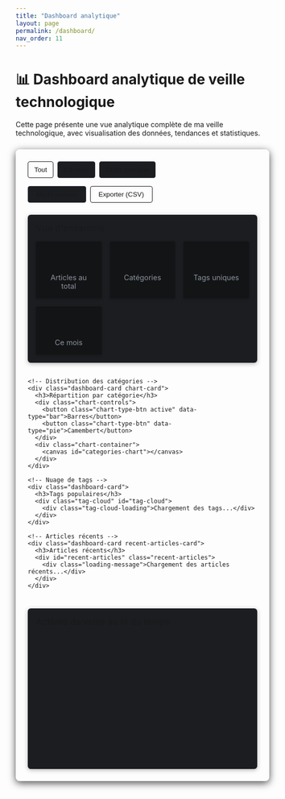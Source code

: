 ```yaml
---
title: "Dashboard analytique"
layout: page
permalink: /dashboard/
nav_order: 11
---
```


# <span>📊</span> Dashboard analytique de veille technologique

Cette page présente une vue analytique complète de ma veille technologique, avec visualisation des données, tendances et statistiques.

<div class="dashboard-container">
  <div class="dashboard-controls">
    <div class="timeframe-selector">
      <button class="timeframe-btn active" data-period="all">Tout</button>
      <button class="timeframe-btn" data-period="month">Ce mois</button>
      <button class="timeframe-btn" data-period="week">Cette semaine</button>
    </div>
    <div class="view-controls">
      <button id="toggle-theme-dashboard" class="dashboard-btn">Mode sombre</button>
      <button id="export-data" class="dashboard-btn primary">Exporter (CSV)</button>
    </div>
  </div>

  <div class="dashboard-grid">
    <!-- Vue générale -->
    <div class="dashboard-card overview">
      <h3>Vue d'ensemble</h3>
      <div class="stats-grid">
        <div class="stat-card">
          <div class="stat-value" id="total-article-count">--</div>
          <div class="stat-label">Articles au total</div>
        </div>
        <div class="stat-card">
          <div class="stat-value" id="categories-count">--</div>
          <div class="stat-label">Catégories</div>
        </div>
        <div class="stat-card">
          <div class="stat-value" id="tags-count">--</div>
          <div class="stat-label">Tags uniques</div>
        </div>
        <div class="stat-card">
          <div class="stat-value" id="recent-count">--</div>
          <div class="stat-label">Ce mois</div>
        </div>
      </div>
    </div>

    <!-- Distribution des catégories -->
    <div class="dashboard-card chart-card">
      <h3>Répartition par catégorie</h3>
      <div class="chart-controls">
        <button class="chart-type-btn active" data-type="bar">Barres</button>
        <button class="chart-type-btn" data-type="pie">Camembert</button>
      </div>
      <div class="chart-container">
        <canvas id="categories-chart"></canvas>
      </div>
    </div>

    <!-- Nuage de tags -->
    <div class="dashboard-card">
      <h3>Tags populaires</h3>
      <div class="tag-cloud" id="tag-cloud">
        <div class="tag-cloud-loading">Chargement des tags...</div>
      </div>
    </div>

    <!-- Articles récents -->
    <div class="dashboard-card recent-articles-card">
      <h3>Articles récents</h3>
      <div id="recent-articles" class="recent-articles">
        <div class="loading-message">Chargement des articles récents...</div>
      </div>
    </div>
  </div>

  <!-- Chronologie -->
  <div class="dashboard-card timeline-card">
    <h3>Activité de veille au fil du temps</h3>
    <div class="chart-container">
      <canvas id="timeline-chart"></canvas>
    </div>
  </div>
</div>

<style>
  /* Styles du dashboard */
  .dashboard-container {
    background-color: var(--color-sidebar-background);
    border-radius: 8px;
    padding: 1.5rem;
    margin: 1.5rem 0;
    box-shadow: 0 4px 15px rgba(0, 0, 0, 0.7);
  }

  .dashboard-controls {
    display: flex;
    justify-content: space-between;
    margin-bottom: 1.5rem;
    flex-wrap: wrap;
    gap: 1rem;
  }

  .timeframe-selector, .view-controls {
    display: flex;
    gap: 0.5rem;
  }

  .timeframe-btn, .chart-type-btn {
    background-color: #1b1d21;
    border: 1px solid #30363d;
    color: var(--color-text);
    padding: 0.5rem 0.75rem;
    border-radius: 4px;
    cursor: pointer;
    transition: background-color 0.2s, box-shadow 0.2s;
  }

  .timeframe-btn:hover, .chart-type-btn:hover {
    background-color: #30363d;
  }

  .timeframe-btn.active, .chart-type-btn.active {
    background-color: var(--color-accent);
    color: var(--color-background);
    border-color: var(--color-accent);
  }

  .dashboard-btn {
    background-color: #1b1d21;
    border: 1px solid #30363d;
    color: var(--color-text);
    padding: 0.5rem 1rem;
    border-radius: 4px;
    font-weight: 500;
    cursor: pointer;
    transition: background-color 0.2s, box-shadow 0.2s;
  }

  .dashboard-btn.primary {
    background-color: var(--color-accent);
    color: var(--color-background);
    border-color: var(--color-accent);
  }

  .dashboard-btn:hover {
    box-shadow: 0 2px 8px rgba(0, 0, 0, 0.5);
  }

  .dashboard-grid {
    display: grid;
    grid-template-columns: repeat(auto-fit, minmax(300px, 1fr));
    gap: 1rem;
    margin-bottom: 1.5rem;
  }

  .dashboard-card {
    background-color: #1b1d21;
    border-radius: 6px;
    padding: 1rem;
    box-shadow: 0 2px 8px rgba(0, 0, 0, 0.3);
  }

  .dashboard-card h3 {
    margin-top: 0;
    margin-bottom: 1rem;
    font-size: 1.1rem;
    font-weight: 500;
    color: var(--color-accent);
  }

  .stats-grid {
    display: grid;
    grid-template-columns: repeat(auto-fit, minmax(120px, 1fr));
    gap: 1rem;
  }

  .stat-card {
    background-color: #131415;
    padding: 1rem;
    border-radius: 4px;
    text-align: center;
    box-shadow: 0 2px 5px rgba(0, 0, 0, 0.2);
  }

  .stat-value {
    font-size: 2rem;
    font-weight: 700;
    margin-bottom: 0.5rem;
    background: linear-gradient(90deg, var(--color-accent), var(--color-accent-alt));
    -webkit-background-clip: text;
    background-clip: text;
    -webkit-text-fill-color: transparent;
  }

  .stat-label {
    font-size: 0.9rem;
    color: #8b949e;
  }

  .chart-card {
    grid-column: span 2;
  }

  .chart-controls {
    display: flex;
    justify-content: flex-end;
    margin-bottom: 0.75rem;
    gap: 0.5rem;
  }

  .chart-container {
    height: 250px;
    position: relative;
  }

  .tag-cloud {
    display: flex;
    flex-wrap: wrap;
    justify-content: center;
    padding: 1rem;
    min-height: 150px;
  }

  .tag-cloud-item {
    display: inline-block;
    margin: 0.25rem;
    padding: 0.25rem 0.5rem;
    border-radius: 12px;
    background-color: rgba(8, 247, 254, 0.1);
    color: var(--color-text);
    cursor: pointer;
    transition: transform 0.2s, background-color 0.2s;
  }

  .tag-cloud-item:hover {
    transform: scale(1.1);
    background-color: rgba(8, 247, 254, 0.2);
  }

  .tag-cloud-item.size-1 { font-size: 0.85rem; }
  .tag-cloud-item.size-2 { font-size: 1rem; }
  .tag-cloud-item.size-3 { font-size: 1.15rem; }
  .tag-cloud-item.size-4 { font-size: 1.3rem; font-weight: 600; }

  .tag-cloud-loading, .loading-message {
    color: #8b949e;
    text-align: center;
    padding: 2rem 0;
  }

  .recent-articles {
    max-height: 350px;
    overflow-y: auto;
    padding-right: 0.5rem;
  }

  .recent-articles-card {
    grid-row: span 2;
  }

  .article-item {
    padding: 0.75rem;
    margin-bottom: 0.5rem;
    background-color: #131415;
    border-radius: 4px;
    transition: transform 0.2s;
  }

  .article-item:hover {
    transform: translateY(-2px);
    box-shadow: 0 2px 5px rgba(0, 0, 0, 0.3);
  }

  .article-title {
    margin: 0 0 0.5rem 0;
    font-size: 1rem;
    font-weight: 500;
  }

  .article-title a {
    color: var(--color-accent);
    text-decoration: none;
  }

  .article-title a:hover {
    text-decoration: underline;
  }

  .article-meta {
    display: flex;
    justify-content: space-between;
    font-size: 0.8rem;
    color: #8b949e;
  }

  .article-category {
    padding: 0.15rem 0.5rem;
    border-radius: 10px;
    color: var(--color-background);
    font-weight: 500;
  }

  .timeline-card {
    margin-top: 1rem;
  }

  /* Responsive */
  @media (max-width: 768px) {
    .dashboard-controls {
      flex-direction: column;
    }

    .chart-card {
      grid-column: span 1;
    }

    .stat-card {
      padding: 0.75rem;
    }

    .stat-value {
      font-size: 1.5rem;
    }
  }
</style>

<script>
document.addEventListener("DOMContentLoaded", () => {
  initDashboard();
});

async function initDashboard() {
  // Configuration des catégories
  const categories = [
    { id: "auto_tests", label: "🧪 Tests", color: "#4285F4", tag: "test" },
    { id: "auto_ui", label: "🎨 UI", color: "#EA4335", tag: "ui" },
    { id: "auto_paradigmes", label: "🧠 Paradigmes", color: "#FBBC05", tag: "paradigm" },
    { id: "auto_stack", label: "🌐 Java/Angular", color: "#34A853", tag: "stack" }
  ];
  
  // Obtenir l'URL de base du site
  const baseUrl = window.location.origin + window.location.pathname.replace('/dashboard/', '/');
  console.log("URL de base pour récupérer les données:", baseUrl);
  
  // Initialiser les compteurs et conteneurs
  let totalArticleCount = 0;
  let allArticles = [];
  let allTags = {};
  const categoryStats = [];
  
  // Charger les données pour toutes les catégories
  for (const category of categories) {
    try {
      // Essayer différentes structures d'URL
      let response;
      try {
        response = await fetch(`${baseUrl}${category.id}/`);
      } catch (e) {
        try {
          response = await fetch(`${baseUrl}${category.id}`);
        } catch (e2) {
          response = await fetch(`${baseUrl}${category.id}.html`);
        }
      }
      
      if (!response.ok) {
        throw new Error(`Erreur HTTP! Status: ${response.status}`);
      }
      
      const text = await response.text();
      
      // Extraire les articles
      const articleMatches = text.match(/^- \[(.*?)\]\((.*?)\)(.*?)$/gm) || [];
      const count = articleMatches.length;
      totalArticleCount += count;
      
      // Extraire les articles avec leurs détails
      const articles = [];
      articleMatches.forEach(match => {
        const titleMatch = match.match(/^- \[(.*?)\]\((.*?)\)(.*)$/);
        if (titleMatch) {
          const title = titleMatch[1];
          const url = titleMatch[2];
          const metadata = titleMatch[3];
          
          // Extraire la date
          const dateMatch = metadata.match(/\*([^*]+)\*/);
          const dateStr = dateMatch ? dateMatch[1].trim() : null;
          let date = null;
          
          try {
            if (dateStr) {
              date = new Date(dateStr);
              if (isNaN(date)) date = null;
            }
          } catch (e) {
            date = null;
          }
          
          // Extraire les tags
          const tags = [];
          const tagMatches = metadata.match(/`#([^`]+)`/g) || [];
          tagMatches.forEach(tag => {
            const tagName = tag.replace(/`#|`/g, '');
            tags.push(tagName);
            
            // Compter les tags pour le nuage de tags
            if (!allTags[tagName]) allTags[tagName] = 0;
            allTags[tagName]++;
          });
          
          articles.push({
            title,
            url,
            date,
            dateStr: dateStr || "Date inconnue",
            tags,
            category: category.label,
            categoryId: category.id,
            categoryColor: category.color
          });
        }
      });
      
      // Ajouter les articles à l'array global
      allArticles = [...allArticles, ...articles];
      
      // Ajouter les stats de catégorie
      categoryStats.push({
        label: category.label,
        count,
        color: category.color,
        tag: category.tag
      });
      
    } catch (error) {
      console.error(`Erreur lors du chargement de ${category.id}:`, error);
      
      // Ajouter des données fictives en cas d'erreur
      categoryStats.push({
        label: category.label,
        count: 0,
        color: category.color,
        tag: category.tag
      });
    }
  }
  
  // Mettre à jour le dashboard avec les données collectées
  updateDashboardStats(totalArticleCount, categories.length, Object.keys(allTags).length, allArticles);
  
  // Créer les graphiques et visualisations
  if (typeof Chart === 'undefined') {
    await loadChartJS();
  }
  
  createCategoryChart(categoryStats);
  createTagCloud(allTags);
  displayRecentArticles(allArticles);
  createTimelineChart(allArticles);
  
  // Initialiser les écouteurs d'événements
  initDashboardControls(allArticles, categoryStats, allTags);
}

function updateDashboardStats(totalCount, categoriesCount, tagsCount, articles) {
  // Mettre à jour les cartes de statistiques avec les nombres réels
  document.getElementById('total-article-count').textContent = totalCount;
  document.getElementById('categories-count').textContent = categoriesCount;
  document.getElementById('tags-count').textContent = tagsCount;
  
  // Compter les articles de ce mois
  const now = new Date();
  const thisMonth = now.getMonth();
  const thisYear = now.getFullYear();
  
  const recentArticles = articles.filter(article => {
    if (!article.date) return false;
    return article.date.getMonth() === thisMonth && article.date.getFullYear() === thisYear;
  });
  
  document.getElementById('recent-count').textContent = recentArticles.length;
}

async function loadChartJS() {
  return new Promise((resolve, reject) => {
    const script = document.createElement('script');
    script.src = "https://cdnjs.cloudflare.com/ajax/libs/Chart.js/3.9.1/chart.min.js";
    script.integrity = "sha512-ElRFoEQdI5Ht6kZvyzXhYG9NqjtkmlkfYk0wr6wHxU9JEHakS7UJZNeml5ALk+8IKlU6jDgMabC3vkumRokgJA==";
    script.crossOrigin = "anonymous";
    script.referrerPolicy = "no-referrer";
    
    script.onload = () => resolve();
    script.onerror = () => reject(new Error("Échec du chargement de Chart.js"));
    
    document.head.appendChild(script);
  });
}

function createCategoryChart(categoryStats) {
  const ctx = document.getElementById('categories-chart')?.getContext('2d');
  if (!ctx) return;
  
  // Graphique initial (diagramme à barres)
  createChart('bar');
  
  // Boutons de changement de type de graphique
  const chartTypeButtons = document.querySelectorAll('.chart-type-btn');
  chartTypeButtons.forEach(button => {
    button.addEventListener('click', function() {
      // Mettre à jour l'état actif
      chartTypeButtons.forEach(btn => btn.classList.remove('active'));
      this.classList.add('active');
      
      // Créer un nouveau graphique avec le type sélectionné
      createChart(this.getAttribute('data-type'));
    });
  });
  
  function createChart(type) {
    // Détruire le graphique existant s'il y en a un
    const existingChart = Chart.getChart(ctx.canvas);
    if (existingChart) {
      existingChart.destroy();
    }
    
    // Préparer les données
    const labels = categoryStats.map(item => item.label);
    const data = categoryStats.map(item => item.count);
    const colors = categoryStats.map(item => item.color);
    
    // Options communes
    const options = {
      responsive: true,
      maintainAspectRatio: false,
      plugins: {
        legend: {
          display: type === 'pie',
          position: 'bottom',
          labels: {
            color: getComputedStyle(document.documentElement).getPropertyValue('--color-text'),
            padding: 15,
            usePointStyle: true,
            font: {
              size: 12
            }
          }
        },
        tooltip: {
          callbacks: {
            label: function(context) {
              const label = context.label || '';
              const value = context.raw || 0;
              return `${label}: ${value} article${value !== 1 ? 's' : ''}`;
            }
          }
        }
      }
    };
    
    // Options spécifiques au type
    if (type === 'bar') {
      Object.assign(options, {
        scales: {
          y: {
            beginAtZero: true,
            ticks: {
              precision: 0,
              color: getComputedStyle(document.documentElement).getPropertyValue('--color-text')
            },
            grid: {
              color: '#30363d'
            }
          },
          x: {
            ticks: {
              color: getComputedStyle(document.documentElement).getPropertyValue('--color-text')
            },
            grid: {
              color: '#30363d'
            }
          }
        }
      });
    }
    
    // Créer le graphique
    new Chart(ctx, {
      type: type,
      data: {
        labels: labels,
        datasets: [{
          label: 'Nombre d\'articles',
          data: data,
          backgroundColor: colors,
          borderColor: type === 'bar' ? colors.map(color => adjustColor(color, -20)) : '#fff',
          borderWidth: type === 'bar' ? 1 : 2,
          hoverOffset: type === 'pie' ? 15 : 0
        }]
      },
      options: options
    });
  }
}

function createTagCloud(tags) {
  const tagCloudElement = document.getElementById('tag-cloud');
  if (!tagCloudElement) return;
  
  // Effacer le message de chargement
  tagCloudElement.innerHTML = '';
  
  // Convertir en tableau et trier par fréquence
  const tagArray = Object.entries(tags)
    .map(([tag, count]) => ({ tag, count }))
    .sort((a, b) => b.count - a.count);
  
  if (tagArray.length === 0) {
    tagCloudElement.innerHTML = '<div class="tag-cloud-loading">Aucun tag trouvé</div>';
    return;
  }
  
  // Trouver le compte maximum pour le dimensionnement
  const maxCount = tagArray[0].count;
  
  // Créer les éléments du nuage de tags
  tagArray.forEach(({ tag, count }) => {
    // Calculer la classe de taille (1-4) basée sur le compte relatif
    const sizeClass = Math.max(1, Math.min(4, Math.ceil((count / maxCount) * 4)));
    
    // Calculer la couleur en fonction de la fréquence
    const hue = (count / maxCount) * 180 + 180; // Du cyan au rose
    const color = `hsl(${hue}, 80%, 65%)`;
    
    const tagElement = document.createElement('span');
    tagElement.className = `tag-cloud-item size-${sizeClass}`;
    tagElement.style.color = color;
    tagElement.textContent = tag;
    tagElement.setAttribute('data-count', count);
    tagElement.setAttribute('title', `${count} article${count !== 1 ? 's' : ''}`);
    
    tagElement.addEventListener('click', () => {
      window.location.href = `latest-updates?tag=${encodeURIComponent(tag)}`;
    });
    
    tagCloudElement.appendChild(tagElement);
  });
}

function displayRecentArticles(articles) {
  const container = document.getElementById('recent-articles');
  if (!container) return;
  
  // Effacer le message de chargement
  container.innerHTML = '';
  
  if (articles.length === 0) {
    container.innerHTML = '<div class="loading-message">Aucun article trouvé</div>';
    return;
  }
  
  // Trier par date (plus récent d'abord)
  const sortedArticles = [...articles].sort((a, b) => {
    if (a.date && b.date) return b.date - a.date;
    if (a.date) return -1;
    if (b.date) return 1;
    return 0;
  });
  
  // Afficher les 10 articles les plus récents
  sortedArticles.slice(0, 10).forEach(article => {
    const itemElement = document.createElement('div');
    itemElement.className = 'article-item';
    itemElement.setAttribute('data-category', article.categoryId);
    
    // Formater la date proprement si possible
    let formattedDate = article.dateStr;
    if (article.date) {
      try {
        formattedDate = article.date.toLocaleDateString();
      } catch (e) {
        // Garder le format original si le formatage échoue
      }
    }
    
    itemElement.innerHTML = `
      <h4 class="article-title">
        <a href="${article.url}" target="_blank" rel="noopener noreferrer">${article.title}</a>
      </h4>
      <div class="article-meta">
        <span class="article-category" style="background-color: ${article.categoryColor}">
          ${article.category}
        </span>
        <span class="article-date">${formattedDate}</span>
      </div>
    `;
    
    container.appendChild(itemElement);
  });
}

function createTimelineChart(articles) {
  const ctx = document.getElementById('timeline-chart')?.getContext('2d');
  if (!ctx || articles.length === 0) return;
  
  // Regrouper les articles par mois
  const articlesByMonth = {};
  const articlesByMonthCategory = {};
  
  articles.forEach(article => {
    if (!article.date) return;
    
    const month = `${article.date.getFullYear()}-${String(article.date.getMonth() + 1).padStart(2, '0')}`;
    
    // Compter le total par mois
    if (!articlesByMonth[month]) {
      articlesByMonth[month] = 0;
    }
    articlesByMonth[month]++;
    
    // Compter par catégorie et mois
    if (!articlesByMonthCategory[month]) {
      articlesByMonthCategory[month] = {};
    }
    
    const categoryId = article.categoryId;
    if (!articlesByMonthCategory[month][categoryId]) {
      articlesByMonthCategory[month][categoryId] = 0;
    }
    articlesByMonthCategory[month][categoryId]++;
  });
  
  // Trier les mois
  const months = Object.keys(articlesByMonth).sort();
  
  // Préparer la structure du dataset 
  const sortedArticles = [];
  months.forEach(month => {
    const [year, monthNumber] = month.split('-');
    const date = new Date(year, monthNumber - 1, 1);
    const label = date.toLocaleDateString('fr-FR', { year: 'numeric', month: 'short' });
    
    sortedArticles.push({
      month,
      label,
      count: articlesByMonth[month],
      counts: articlesByMonthCategory[month]
    });
  });
  
  // Prendre les 12 derniers mois (ou moins s'il n'y a pas assez de données)
  const timelineData = sortedArticles.slice(-12);
  
  // Obtenir les catégories
  const categories = [
    { id: "auto_tests", label: "Tests", color: "#4285F4" },
    { id: "auto_ui", label: "UI", color: "#EA4335" },
    { id: "auto_paradigmes", label: "Paradigmes", color: "#FBBC05" },
    { id: "auto_stack", label: "Java/Angular", color: "#34A853" }
  ];
  
  // Préparer les datasets pour chaque catégorie
  const datasets = categories.map(category => {
    return {
      label: category.label,
      data: timelineData.map(item => item.counts && item.counts[category.id] ? item.counts[category.id] : 0),
      backgroundColor: category.color,
      borderColor: category.color,
      borderWidth: 2,
      tension: 0.3,
      fill: false
    };
  });
  
  // Créer le graphique
  new Chart(ctx, {
    type: 'line',
    data: {
      labels: timelineData.map(item => item.label),
      datasets: datasets
    },
    options: {
      responsive: true,
      maintainAspectRatio: false,
      plugins: {
        legend: {
          display: true,
          position: 'top',
          labels: {
            color: getComputedStyle(document.documentElement).getPropertyValue('--color-text'),
            usePointStyle: true,
            font: {
              size: 12
            }
          }
        },
        tooltip: {
          mode: 'index',
          intersect: false
        }
      },
      scales: {
        y: {
          beginAtZero: true,
          stacked: true,
          ticks: {
            precision: 0,
            color: getComputedStyle(document.documentElement).getPropertyValue('--color-text')
          },
          grid: {
            color: '#30363d'
          }
        },
        x: {
          ticks: {
            color: getComputedStyle(document.documentElement).getPropertyValue('--color-text')
          },
          grid: {
            color: '#30363d'
          }
        }
      }
    }
  });
}

function initDashboardControls(allArticles, categoryStats, allTags) {
  // Bascule de thème
  const themeToggle = document.getElementById('toggle-theme-dashboard');
  if (themeToggle) {
    themeToggle.addEventListener('click', () => {
      document.body.classList.toggle('dark-theme');
      themeToggle.textContent = document.body.classList.contains('dark-theme') 
        ? 'Mode clair' 
        : 'Mode sombre';
      localStorage.setItem('theme', document.body.classList.contains('dark-theme') ? 'dark' : 'light');
    });
    
    // Appliquer le thème sauvegardé
    const savedTheme = localStorage.getItem('theme');
    if (savedTheme === 'dark') {
      document.body.classList.add('dark-theme');
      themeToggle.textContent = 'Mode clair';
    }
  }
  
  // Filtrage par période
  const timeframeButtons = document.querySelectorAll('.timeframe-btn');
  timeframeButtons.forEach(button => {
    button.addEventListener('click', function() {
      // Mettre à jour l'état actif
      timeframeButtons.forEach(btn => btn.classList.remove('active'));
      this.classList.add('active');
      
      // Filtrer les données selon la période sélectionnée
      const period = this.getAttribute('data-period');
      filterArticlesByPeriod(period, allArticles, categoryStats, allTags);
    });
  });
  
  // Export CSV
  const exportButton = document.getElementById('export-data');
  if (exportButton) {
    exportButton.addEventListener('click', () => {
      exportCSV(allArticles, categoryStats, allTags);
    });
  }
}

function filterArticlesByPeriod(period, allArticles, categoryStats, allTags) {
  let filteredArticles = [];
  const now = new Date();
  
  switch (period) {
    case 'week':
      // 7 derniers jours
      const weekAgo = new Date(now);
      weekAgo.setDate(now.getDate() - 7);
      filteredArticles = allArticles.filter(article => 
        article.date && article.date >= weekAgo
      );
      break;
      
    case 'month':
      // Mois en cours
      filteredArticles = allArticles.filter(article => 
        article.date && 
        article.date.getMonth() === now.getMonth() && 
        article.date.getFullYear() === now.getFullYear()
      );
      break;
      
    case 'all':
    default:
      // Tous les articles
      filteredArticles = [...allArticles];
      break;
  }
  
  // Recalculer les statistiques basées sur les articles filtrés
  let filteredCategoryStats = JSON.parse(JSON.stringify(categoryStats));
  let filteredTags = {};
  
  // Réinitialiser les compteurs
  filteredCategoryStats.forEach(cat => { cat.count = 0; });
  
  // Compter les articles par catégorie et collecter les tags
  filteredArticles.forEach(article => {
    // Mettre à jour les compteurs de catégorie
    const catIndex = filteredCategoryStats.findIndex(cat => 
      cat.label === article.category
    );
    if (catIndex !== -1) {
      filteredCategoryStats[catIndex].count++;
    }
    
    // Collecter les tags
    article.tags.forEach(tag => {
      if (!filteredTags[tag]) filteredTags[tag] = 0;
      filteredTags[tag]++;
    });
  });
  
  // Mettre à jour l'UI avec les données filtrées
  updateDashboardStats(
    filteredArticles.length, 
    categoryStats.length, 
    Object.keys(filteredTags).length,
    filteredArticles
  );
  
  // Mettre à jour les graphiques et visualisations
  if (typeof Chart !== 'undefined') {
    // Mettre à jour le graphique des catégories
    const categoryChart = Chart.getChart(document.getElementById('categories-chart'));
    if (categoryChart) {
      categoryChart.data.datasets[0].data = filteredCategoryStats.map(cat => cat.count);
      categoryChart.update();
    }
    
    // Mettre à jour la chronologie si elle existe
    const timelineChart = Chart.getChart(document.getElementById('timeline-chart'));
    if (timelineChart) {
      // Cela nécessiterait une logique plus complexe pour mettre à jour correctement
      // Par simplicité, nous ne mettons pas à jour le graphique de chronologie ici
    }
  }
  
  // Mettre à jour le nuage de tags
  createTagCloud(filteredTags);
  
  // Mettre à jour les articles récents
  displayRecentArticles(filteredArticles);
}

function exportCSV(articles, categoryStats, tags) {
  // Préparer le contenu CSV
  let csv = 'Dashboard de veille technologique - Export\n\n';
  
  // Ajouter la date
  csv += `Date d'exportation,${new Date().toLocaleDateString()}\n\n`;
  
  // Ajouter les compteurs de catégorie
  csv += 'CATÉGORIES\n';
  csv += 'Catégorie,Nombre d\'articles\n';
  categoryStats.forEach(cat => {
    csv += `"${cat.label}",${cat.count}\n`;
  });
  
  csv += '\nTAGS POPULAIRES\n';
  csv += 'Tag,Nombre d\'occurrences\n';
  
  // Convertir l'objet tags en tableau trié
  const tagArray = Object.entries(tags)
    .map(([tag, count]) => ({ tag, count }))
    .sort((a, b) => b.count - a.count);
  
  tagArray.forEach(item => {
    csv += `"${item.tag}",${item.count}\n`;
  });
  
  csv += '\nARTICLES\n';
  csv += 'Titre,Catégorie,Date,URL\n';
  
  // Trier les articles par date (plus récent d'abord)
  const sortedArticles = [...articles].sort((a, b) => {
    if (a.date && b.date) return b.date - a.date;
    if (a.date) return -1;
    if (b.date) return 1;
    return 0;
  });
  
  sortedArticles.forEach(article => {
    const formattedDate = article.date 
      ? article.date.toLocaleDateString() 
      : article.dateStr;
    
    csv += `"${article.title}","${article.category}","${formattedDate}","${article.url}"\n`;
  });
  
  // Créer et déclencher le téléchargement
  const blob = new Blob([csv], { type: 'text/csv;charset=utf-8;' });
  const url = URL.createObjectURL(blob);
  const link = document.createElement('a');
  link.setAttribute('href', url);
  link.setAttribute('download', `veille-techno-export-${new Date().toISOString().split('T')[0]}.csv`);
  link.style.display = 'none';
  
  document.body.appendChild(link);
  link.click();
  document.body.removeChild(link);
}

// Fonction utilitaire pour ajuster la luminosité des couleurs
function adjustColor(color, percent) {
  if (!color) return '#cccccc';
  
  // Convertir hex en RGB
  let R = parseInt(color.substring(1,3), 16);
  let G = parseInt(color.substring(3,5), 16);
  let B = parseInt(color.substring(5,7), 16);

  // Ajuster les valeurs
  R = Math.max(0, Math.min(255, R + percent));
  G = Math.max(0, Math.min(255, G + percent));
  B = Math.max(0, Math.min(255, B + percent));

  // Reconvertir en hex
  const RR = ((R.toString(16).length === 1) ? "0" + R.toString(16) : R.toString(16));
  const GG = ((G.toString(16).length === 1) ? "0" + G.toString(16) : G.toString(16));
  const BB = ((B.toString(16).length === 1) ? "0" + B.toString(16) : B.toString(16));

  return "#" + RR + GG + BB;
}
</script>
